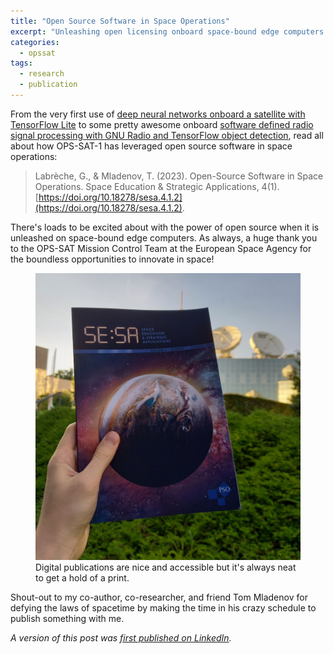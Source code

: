 ```yaml
---
title: "Open Source Software in Space Operations"
excerpt: "Unleashing open licensing onboard space-bound edge computers."
categories:
  - opssat
tags:
  - research
  - publication
---
```


From the very first use of [deep neural networks onboard a satellite with TensorFlow Lite](https://ieeexplore.ieee.org/document/9843402) to some pretty awesome onboard [software defined radio signal processing with GNU Radio and TensorFlow object detection](https://georges.fyi/opssat/machine-learning-for-digital-signal-processing-with-software-defined-radio/), read all about how OPS-SAT-1 has leveraged open source software in space operations:

> Labrèche, G., & Mladenov, T. (2023). Open-Source Software in Space Operations. Space Education & Strategic Applications, 4(1). [https://doi.org/10.18278/sesa.4.1.2](https://doi.org/10.18278/sesa.4.1.2).

There's loads to be excited about with the power of open source when it is unleashed on space-bound edge computers. As always, a huge thank you to the OPS-SAT Mission Control Team at the European Space Agency for the boundless opportunities to innovate in space!

<figure>
  <a href="/assets/images/posts/2023-08-25/Tom_Mladenov_Holding_Printed_SESA_Publication_OPS-SAT_Open-Source.jpg"><img src="/assets/images/posts/2023-08-25/Tom_Mladenov_Holding_Printed_SESA_Publication_OPS-SAT_Open-Source.jpg"></a>
  <figcaption>Digital publications are nice and accessible but it's always neat to get a hold of a print.</figcaption>
</figure>

Shout-out to my co-author, co-researcher, and friend Tom Mladenov for defying the laws of spacetime by making the time in his crazy schedule to publish something with me.

*A version of this post was [first published on LinkedIn](https://www.linkedin.com/posts/georgeslabreche_happy-to-share-our-latest-publication-together-activity-7100816520414408706-BaFs/).*